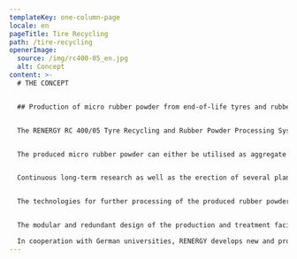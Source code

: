 ```yaml
---
templateKey: one-column-page
locale: en
pageTitle: Tire Recycling
path: /tire-recycling
openerImage:
  source: /img/rc400-05_en.jpg
  alt: Concept
content: >-
  # THE CONCEPT


  ## Production of micro rubber powder from end-of-life tyres and rubber residues


  The RENERGY RC 400/05 Tyre Recycling and Rubber Powder Processing System was developed for the material recovery of end-of-life tyres and rubber residues as an alternative to the disadvantageous incineration. For RENERGY, these residues are not only an ecologic challenge but also primarily a valuable resource.


  The produced micro rubber powder can either be utilised as aggregate in rubber mixtures or for the production of elastomeric alloys with characteristics similar to thermoplastic elastomers (TPE).


  Continuous long-term research as well as the erection of several plant generations led to the development of the INTEC RC 400/05, producing ultra-fine and -pure rubber powders.


  The technologies for further processing of the produced rubber powder has been developed in a way allowing further utilisation on industrial standard equipment.


  The modular and redundant design of the production and treatment facilities of the RENERGY RC 400/05 ensures continuous operation also during maintenance and repair.\

  In cooperation with German universities, RENERGY develops new and proven compounds.
---
```

